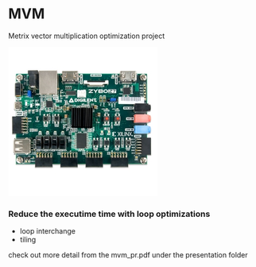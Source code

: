 # MVM
Metrix vector multiplication optimization project

![zybo-z7-20](/assets/zybo-z7-20.jpg)

### Reduce the executime time with loop optimizations
- loop interchange
- tiling

check out more detail from the mvm_pr.pdf under the presentation folder
